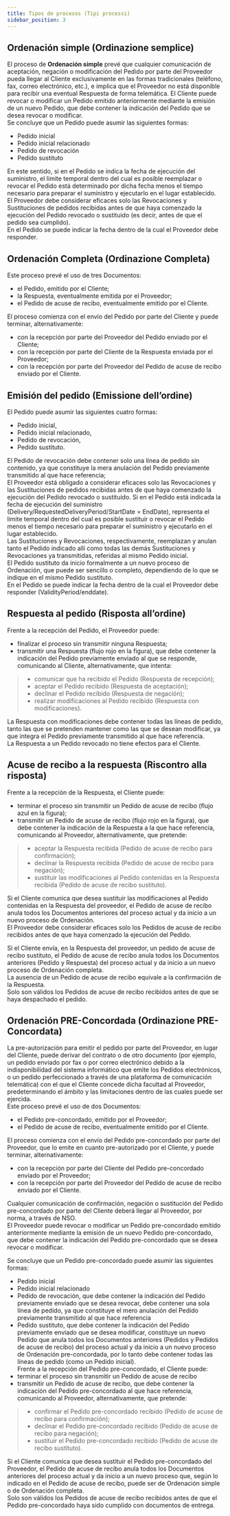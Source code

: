 ```yaml
---
title: Tipos de procesos (Tipi processi)
sidebar_position: 3
---
```


## Ordenación simple (Ordinazione semplice)

El proceso de **Ordenación simple** prevé que cualquier comunicación de aceptación, 
negación o modificación del Pedido por parte del Proveedor pueda llegar al Cliente exclusivamente 
en las formas tradicionales (teléfono, fax, correo electrónico, etc.), e implica que el Proveedor no 
está disponible para recibir una eventual Respuesta de forma telemática. 
El Cliente puede revocar o modificar un Pedido emitido anteriormente mediante 
la emisión de un nuevo Pedido, que debe contener la indicación del Pedido que se desea 
revocar o modificar.  
Se concluye que un Pedido puede asumir las siguientes formas:  
- Pedido inicial  
- Pedido inicial relacionado  
- Pedido de revocación  
- Pedido sustituto       

En este sentido, si en el Pedido se indica la fecha de ejecución del suministro, el límite temporal dentro 
del cual es posible reemplazar o revocar el Pedido está determinado por dicha fecha menos el tiempo 
necesario para preparar el suministro y ejecutarlo en el lugar establecido.  
El Proveedor debe considerar eficaces solo las Revocaciones y Sustituciones de pedidos recibidas 
antes de que haya comenzado la ejecución del Pedido revocado o sustituido (es decir, antes de que 
el pedido sea cumplido).  
En el Pedido se puede indicar la fecha dentro de la cual el Proveedor debe responder.

## Ordenación Completa (Ordinazione Completa)

Este proceso prevé el uso de tres Documentos:  
- el Pedido, emitido por el Cliente;  
- la Respuesta, eventualmente emitida por el Proveedor;  
- el Pedido de acuse de recibo, eventualmente emitido por el Cliente.      

El proceso comienza con el envío del Pedido por parte del Cliente y puede terminar, alternativamente:  
- con la recepción por parte del Proveedor del Pedido enviado por el Cliente;  
- con la recepción por parte del Cliente de la Respuesta enviada por el Proveedor;  
- con la recepción por parte del Proveedor del Pedido de acuse de recibo enviado por el Cliente. 

## Emisión del pedido (Emissione dell’ordine)

El Pedido puede asumir las siguientes cuatro formas:  
- Pedido inicial,  
- Pedido inicial relacionado,  
- Pedido de revocación,  
- Pedido sustituto.      

El Pedido de revocación debe contener solo una línea de pedido sin contenido, ya que constituye 
la mera anulación del Pedido previamente transmitido al que hace referencia;  
El Proveedor está obligado a considerar eficaces solo las Revocaciones y las Sustituciones de pedidos recibidas 
antes de que haya comenzado la ejecución del Pedido revocado o sustituido. Si en el Pedido está 
indicada la fecha de ejecución del suministro (Delivery/RequestedDeliveryPeriod/StartDate = 
EndDate), representa el límite temporal dentro del cual es posible sustituir o revocar el Pedido 
menos el tiempo necesario para preparar el suministro y ejecutarlo en el lugar establecido.  
Las Sustituciones y Revocaciones, respectivamente, reemplazan y anulan tanto el Pedido indicado allí 
como todas las demás Sustituciones y Revocaciones ya transmitidas, referidas al mismo Pedido inicial.  
El Pedido sustituto da inicio formalmente a un nuevo proceso de Ordenación, que puede ser 
sencillo o completo, dependiendo de lo que se indique en el mismo Pedido sustituto.  
En el Pedido se puede indicar la fecha dentro de la cual el Proveedor debe responder 
(ValidityPeriod/enddate).

## Respuesta al pedido (Risposta all’ordine)

Frente a la recepción del Pedido, el Proveedor puede:  
- finalizar el proceso sin transmitir ninguna Respuesta;  
- transmitir una Respuesta (flujo rojo en la figura), que debe contener la indicación 
del Pedido previamente enviado al que se responde, comunicando al Cliente, alternativamente, que 
intenta:  
> - comunicar que ha recibido el Pedido (Respuesta de recepción);  
> - aceptar el Pedido recibido (Respuesta de aceptación);  
> - declinar el Pedido recibido (Respuesta de negación);  
> - realizar modificaciones al Pedido recibido (Respuesta con modificaciones).        

La Respuesta con modificaciones debe contener todas las líneas de pedido, tanto las que se pretenden 
mantener como las que se desean modificar, ya que integra el Pedido previamente 
transmitido al que hace referencia.  
La Respuesta a un Pedido revocado no tiene efectos para el Cliente. 

## Acuse de recibo a la respuesta (Riscontro alla risposta)

Frente a la recepción de la Respuesta, el Cliente puede:  
- terminar el proceso sin transmitir un Pedido de acuse de recibo (flujo azul en la figura);  
- transmitir un Pedido de acuse de recibo (flujo rojo en la figura), que debe contener 
la indicación de la Respuesta a la que hace referencia, comunicando al Proveedor, alternativamente, que 
pretende:  
> - aceptar la Respuesta recibida (Pedido de acuse de recibo para confirmación);  
> - declinar la Respuesta recibida (Pedido de acuse de recibo para negación);  
> - sustituir las modificaciones al Pedido contenidas en la Respuesta recibida (Pedido de 
acuse de recibo sustituto).      

Si el Cliente comunica que desea sustituir las modificaciones al Pedido contenidas en la Respuesta del 
proveedor, el Pedido de acuse de recibo anula todos los Documentos anteriores del proceso actual y da 
inicio a un nuevo proceso de Ordenación.  
El Proveedor debe considerar eficaces solo los Pedidos de acuse de recibo recibidos antes de que haya 
comenzado la ejecución del Pedido.      

Si el Cliente envía, en la Respuesta del proveedor, un pedido de acuse de recibo sustituto, el Pedido de 
acuse de recibo anula todos los Documentos anteriores (Pedido y Respuesta) del proceso actual y da 
inicio a un nuevo proceso de Ordenación completa.        
La ausencia de un Pedido de acuse de recibo equivale a la confirmación de la Respuesta.  
Solo son válidos los Pedidos de acuse de recibo recibidos antes de que se haya despachado el pedido.

## Ordenación PRE-Concordada (Ordinazione PRE-Concordata)

La pre-autorización para emitir el pedido por parte del Proveedor, en lugar del Cliente, puede 
derivar del contrato o de otro documento (por ejemplo, un pedido enviado por fax o por correo 
electrónico debido a la indisponibilidad del sistema informático que emite los Pedidos electrónicos, o un 
pedido perfeccionado a través de una plataforma de comunicación telemática) con el que el Cliente 
concede dicha facultad al Proveedor, predeterminando el ámbito y las limitaciones dentro de las cuales puede 
ser ejercida.  
Este proceso prevé el uso de dos Documentos:  
- el Pedido pre-concordado, emitido por el Proveedor;  
- el Pedido de acuse de recibo, eventualmente emitido por el Cliente.        

El proceso comienza con el envío del Pedido pre-concordado por parte del Proveedor, que lo emite en 
cuanto pre-autorizado por el Cliente, y puede terminar, alternativamente:  
- con la recepción por parte del Cliente del Pedido pre-concordado enviado por el Proveedor;  
- con la recepción por parte del Proveedor del Pedido de acuse de recibo enviado por el Cliente.      

Cualquier comunicación de confirmación, negación o sustitución del Pedido pre-concordado por parte del 
Cliente deberá llegar al Proveedor, por norma, a través de NSO.  
El Proveedor puede revocar o modificar un Pedido pre-concordado emitido anteriormente mediante la emisión 
de un nuevo Pedido pre-concordado, que debe contener la indicación del Pedido pre-concordado que se desea 
revocar o modificar.

Se concluye que un Pedido pre-concordado puede asumir las siguientes formas:  
- Pedido inicial  
- Pedido inicial relacionado  
- Pedido de revocación, que debe contener la indicación del Pedido previamente enviado 
que se desea revocar, debe contener una sola línea de pedido, ya que constituye el 
mero anulación del Pedido previamente transmitido al que hace referencia  
- Pedido sustituto, que debe contener la indicación del Pedido previamente enviado 
que se desea modificar, constituye un nuevo Pedido que anula todos los Documentos 
anteriores (Pedidos y Pedidos de acuse de recibo) del proceso actual y da inicio a un nuevo 
proceso de Ordenación pre-concordada, por lo tanto debe contener todas las líneas de pedido 
(como un Pedido inicial).  
Frente a la recepción del Pedido pre-concordado, el Cliente puede:  
- terminar el proceso sin transmitir un Pedido de acuse de recibo  
- transmitir un Pedido de acuse de recibo, que debe contener la indicación del Pedido pre-concordado al que hace referencia, comunicando al Proveedor, alternativamente, que 
pretende:  
> - confirmar el Pedido pre-concordado recibido (Pedido de acuse de recibo para confirmación);  
> - declinar el Pedido pre-concordado recibido (Pedido de acuse de recibo para negación);  
> - sustituir el Pedido pre-concordado recibido (Pedido de acuse de recibo sustituto).     

Si el Cliente comunica que desea sustituir el Pedido pre-concordado del Proveedor, el Pedido de 
acuse de recibo anula todos los Documentos anteriores del proceso actual y da inicio a un nuevo proceso 
que, según lo indicado en el Pedido de acuse de recibo, puede ser de Ordenación simple o de 
Ordenación completa.  
Solo son válidos los Pedidos de acuse de recibo recibidos antes de que el Pedido pre-concordado haya sido 
cumplido con documentos de entrega.
